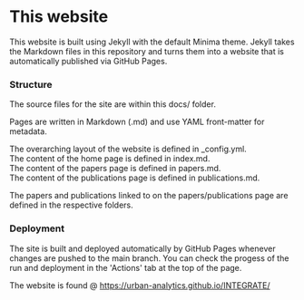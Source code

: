# This website

This website is built using Jekyll with the default Minima theme.
Jekyll takes the Markdown files in this repository and turns them into a website that is automatically published via GitHub Pages.

### Structure

The source files for the site are within this docs/ folder.

Pages are written in Markdown (.md) and use YAML front-matter for metadata.

The overarching layout of the website is defined in _config.yml.  
The content of the home page is defined in index.md.  
The content of the papers page is defined in papers.md.  
The content of the publications page is defined in publications.md.  

The papers and publications linked to on the papers/publications page are defined in the respective folders.

### Deployment

The site is built and deployed automatically by GitHub Pages whenever changes are pushed to the main branch.
You can check the progess of the run and deployment in the 'Actions' tab at the top of the page.

The website is found @ https://urban-analytics.github.io/INTEGRATE/
